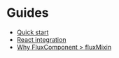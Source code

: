 Guides
======

- [Quick start](guides/quick-start)
- [React integration](guides/react-integration)
- [Why FluxComponent > fluxMixin](guides/why-flux-component-is-better-than-flux-mixin)
